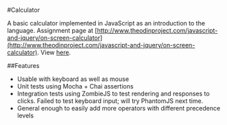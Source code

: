 #Calculator

A basic calculator implemented in JavaScript as an introduction to the language. Assignment page at [http://www.theodinproject.com/javascript-and-jquery/on-screen-calculator](http://www.theodinproject.com/javascript-and-jquery/on-screen-calculator).  View [here](https://rawgit.com/cdouglass/odin-project-exercises/master/javascript/calculator/app/calculator.html).

##Features
* Usable with keyboard as well as mouse
* Unit tests using Mocha + Chai assertions
* Integration tests using ZombieJS to test rendering and responses to clicks. Failed to test keyboard input; will try PhantomJS next time.
* General enough to easily add more operators with different precedence levels
